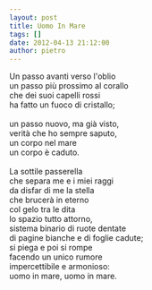 ```yaml
---
layout: post
title: Uomo In Mare
tags: []
date: 2012-04-13 21:12:00
author: pietro
---
```

Un passo avanti verso l'oblio<br/>un passo più prossimo al corallo<br/>che dei suoi capelli rossi<br/>ha fatto un fuoco di cristallo;<br/><br/>un passo nuovo, ma già visto,<br/>verità che ho sempre saputo,<br/>un corpo nel mare<br/>un corpo è caduto.<br/><br/>La sottile passerella<br/>che separa me e i miei raggi<br/>da disfar di me la stella<br/>che brucerà in eterno<br/>col gelo tra le dita<br/>lo spazio tutto attorno,<br/>sistema binario di ruote dentate<br/>di pagine bianche e di foglie cadute;<br/>si piega e poi si rompe<br/>facendo un unico rumore<br/>impercettibile e armonioso:<br/>uomo in mare,&nbsp;uomo in mare.<br/><br/>
